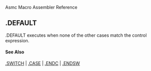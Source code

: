 Asmc Macro Assembler Reference

## .DEFAULT

.DEFAULT executes when none of the other cases match the control expression.

#### See Also

[.SWITCH](dot-switch.md) | [.CASE](dot-case.md) | [.ENDC](dot-endc.md) | [.ENDSW](dot-endsw.md)